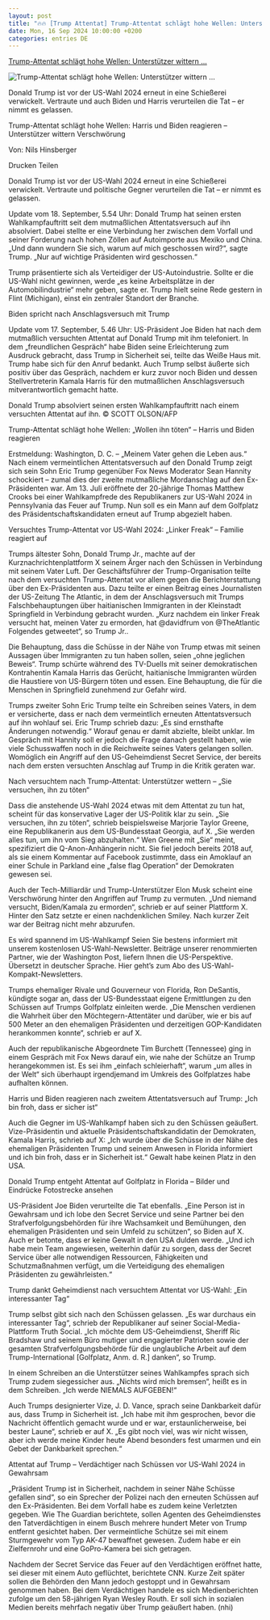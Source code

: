 ```yaml
---
layout: post
title: "🔥🔥 [Trump Attentat] Trump-Attentat schlägt hohe Wellen: Unterstützer wittern ..."
date: Mon, 16 Sep 2024 10:00:00 +0200
categories: entries DE
---
```

[Trump-Attentat schlägt hohe Wellen: Unterstützer wittern ...](https://www.fr.de/politik/republikaner-biden-harris-attentat-trump-us-wahl-2024-schuesse-golfplatz-usa-reaktionen-zr-93302328.html)

![Trump-Attentat schlägt hohe Wellen: Unterstützer wittern ...](https://www.fr.de/assets/images/35/649/35649595-trump-spricht-nach-attentatsversuch-in-michigan-2moLWWlbAmfe.jpg)

Donald Trump ist vor der US-Wahl 2024 erneut in eine Schießerei verwickelt. Vertraute und auch Biden und Harris verurteilen die Tat – er nimmt es gelassen.

Trump-Attentat schlägt hohe Wellen: Harris und Biden reagieren – Unterstützer wittern Verschwörung

Von: Nils Hinsberger

Drucken Teilen

Donald Trump ist vor der US-Wahl 2024 erneut in eine Schießerei verwickelt. Vertraute und politische Gegner verurteilen die Tat – er nimmt es gelassen.

Update vom 18. September, 5.54 Uhr: Donald Trump hat seinen ersten Wahlkampfauftritt seit dem mutmaßlichen Attentatsversuch auf ihn absolviert. Dabei stellte er eine Verbindung her zwischen dem Vorfall und seiner Forderung nach hohen Zöllen auf Autoimporte aus Mexiko und China. „Und dann wundern Sie sich, warum auf mich geschossen wird?“, sagte Trump. „Nur auf wichtige Präsidenten wird geschossen.“

Trump präsentierte sich als Verteidiger der US-Autoindustrie. Sollte er die US-Wahl nicht gewinnen, werde „es keine Arbeitsplätze in der Automobilindustrie“ mehr geben, sagte er. Trump hielt seine Rede gestern in Flint (Michigan), einst ein zentraler Standort der Branche.

Biden spricht nach Anschlagsversuch mit Trump

Update vom 17. September, 5.46 Uhr: US-Präsident Joe Biden hat nach dem mutmaßlich versuchten Attentat auf Donald Trump mit ihm telefoniert. In dem „freundlichen Gespräch“ habe Biden seine Erleichterung zum Ausdruck gebracht, dass Trump in Sicherheit sei, teilte das Weiße Haus mit. Trump habe sich für den Anruf bedankt. Auch Trump selbst äußerte sich positiv über das Gespräch, nachdem er kurz zuvor noch Biden und dessen Stellvertreterin Kamala Harris für den mutmaßlichen Anschlagsversuch mitverantwortlich gemacht hatte.

Donald Trump absolviert seinen ersten Wahlkampfauftritt nach einem versuchten Attentat auf ihn. © SCOTT OLSON/AFP

Trump-Attentat schlägt hohe Wellen: „Wollen ihn töten“ – Harris und Biden reagieren

Erstmeldung: Washington, D. C. – „Meinem Vater gehen die Leben aus.“ Nach einem vermeintlichen Attentatsversuch auf den Donald Trump zeigt sich sein Sohn Eric Trump gegenüber Fox News Moderator Sean Hannity schockiert – zumal dies der zweite mutmaßliche Mordanschlag auf den Ex-Präsidenten war. Am 13. Juli eröffnete der 20-jährige Thomas Matthew Crooks bei einer Wahlkampfrede des Republikaners zur US-Wahl 2024 in Pennsylvania das Feuer auf Trump. Nun soll es ein Mann auf dem Golfplatz des Präsidentschaftskandidaten erneut auf Trump abgezielt haben.

Versuchtes Trump-Attentat vor US-Wahl 2024: „Linker Freak“ – Familie reagiert auf

Trumps ältester Sohn, Donald Trump Jr., machte auf der Kurznachrichtenplattform X seinem Ärger nach den Schüssen in Verbindung mit seinem Vater Luft. Der Geschäftsführer der Trump-Organisation teilte nach dem versuchten Trump-Attentat vor allem gegen die Berichterstattung über den Ex-Präsidenten aus. Dazu teilte er einen Beitrag eines Journalisten der US-Zeitung The Atlantic, in dem der Anschlagsversuch mit Trumps Falschbehauptungen über haitianischen Immigranten in der Kleinstadt Springfield in Verbindung gebracht wurden. „Kurz nachdem ein linker Freak versucht hat, meinen Vater zu ermorden, hat @davidfrum von @TheAtlantic Folgendes getweetet“, so Trump Jr..

Die Behauptung, dass die Schüsse in der Nähe von Trump etwas mit seinen Aussagen über Immigranten zu tun haben sollen, seien „ohne jeglichen Beweis“. Trump schürte während des TV-Duells mit seiner demokratischen Kontrahentin Kamala Harris das Gerücht, haitianische Immigranten würden die Haustiere von US-Bürgern töten und essen. Eine Behauptung, die für die Menschen in Springfield zunehmend zur Gefahr wird.

Trumps zweiter Sohn Eric Trump teilte ein Schreiben seines Vaters, in dem er versicherte, dass er nach dem vermeintlich erneuten Attentatsversuch auf ihn wohlauf sei. Eric Trump schrieb dazu: „Es sind ernsthafte Änderungen notwendig.“ Worauf genau er damit abzielte, bleibt unklar. Im Gespräch mit Hannity soll er jedoch die Frage danach gestellt haben, wie viele Schusswaffen noch in die Reichweite seines Vaters gelangen sollen. Womöglich ein Angriff auf den US-Geheimdienst Secret Service, der bereits nach dem ersten versuchten Anschlag auf Trump in die Kritik geraten war.

Nach versuchtem nach Trump-Attentat: Unterstützer wettern – „Sie versuchen, ihn zu töten“

Dass die anstehende US-Wahl 2024 etwas mit dem Attentat zu tun hat, scheint für das konservative Lager der US-Politik klar zu sein. „Sie versuchen, ihn zu töten“, schrieb beispielsweise Marjorie Taylor Greene, eine Republikanerin aus dem US-Bundesstaat Georgia, auf X. „Sie werden alles tun, um ihn vom Sieg abzuhalten.“ Wen Greene mit „Sie“ meint, spezifiziert die Q-Anon-Anhängerin nicht. Sie fiel jedoch bereits 2018 auf, als sie einem Kommentar auf Facebook zustimmte, dass ein Amoklauf an einer Schule in Parkland eine „false flag Operation“ der Demokraten gewesen sei.

Auch der Tech-Milliardär und Trump-Unterstützer Elon Musk scheint eine Verschwörung hinter den Angriffen auf Trump zu vermuten. „Und niemand versucht, Biden/Kamala zu ermorden“, schrieb er auf seiner Plattform X. Hinter den Satz setzte er einen nachdenklichen Smiley. Nach kurzer Zeit war der Beitrag nicht mehr abzurufen.

Es wird spannend im US-Wahlkampf Seien Sie bestens informiert mit unserem kostenlosen US-Wahl-Newsletter. Beiträge unserer renommierten Partner, wie der Washington Post, liefern Ihnen die US-Perspektive. Übersetzt in deutscher Sprache. Hier geht’s zum Abo des US-Wahl-Kompakt-Newsletters.

Trumps ehemaliger Rivale und Gouverneur von Florida, Ron DeSantis, kündigte sogar an, dass der US-Bundesstaat eigene Ermittlungen zu den Schüssen auf Trumps Golfplatz einleiten werde. „Die Menschen verdienen die Wahrheit über den Möchtegern-Attentäter und darüber, wie er bis auf 500 Meter an den ehemaligen Präsidenten und derzeitigen GOP-Kandidaten herankommen konnte“, schrieb er auf X.

Auch der republikanische Abgeordnete Tim Burchett (Tennessee) ging in einem Gespräch mit Fox News darauf ein, wie nahe der Schütze an Trump herangekommen ist. Es sei ihm „einfach schleierhaft“, warum „um alles in der Welt“ sich überhaupt irgendjemand im Umkreis des Golfplatzes habe aufhalten können.

Harris und Biden reagieren nach zweitem Attentatsversuch auf Trump: „Ich bin froh, dass er sicher ist“

Auch die Gegner im US-Wahlkampf haben sich zu den Schüssen geäußert. Vize-Präsidentin und aktuelle Präsidentschaftskandidatin der Demokraten, Kamala Harris, schrieb auf X: „Ich wurde über die Schüsse in der Nähe des ehemaligen Präsidenten Trump und seinem Anwesen in Florida informiert und ich bin froh, dass er in Sicherheit ist.“ Gewalt habe keinen Platz in den USA.

Donald Trump entgeht Attentat auf Golfplatz in Florida – Bilder und Eindrücke Fotostrecke ansehen

US-Präsident Joe Biden verurteilte die Tat ebenfalls. „Eine Person ist in Gewahrsam und ich lobe den Secret Service und seine Partner bei den Strafverfolgungsbehörden für ihre Wachsamkeit und Bemühungen, den ehemaligen Präsidenten und sein Umfeld zu schützen“, so Biden auf X. Auch er betonte, dass er keine Gewalt in den USA dulden werde. „Und ich habe mein Team angewiesen, weiterhin dafür zu sorgen, dass der Secret Service über alle notwendigen Ressourcen, Fähigkeiten und Schutzmaßnahmen verfügt, um die Verteidigung des ehemaligen Präsidenten zu gewährleisten.“

Trump dankt Geheimdienst nach versuchtem Attentat vor US-Wahl: „Ein interessanter Tag“

Trump selbst gibt sich nach den Schüssen gelassen. „Es war durchaus ein interessanter Tag“, schrieb der Republikaner auf seiner Social-Media-Plattform Truth Social. „Ich möchte dem US-Geheimdienst, Sheriff Ric Bradshaw und seinem Büro mutiger und engagierter Patrioten sowie der gesamten Strafverfolgungsbehörde für die unglaubliche Arbeit auf dem Trump-International [Golfplatz, Anm. d. R.] danken“, so Trump.

In einem Schreiben an die Unterstützer seines Wahlkampfes sprach sich Trump zudem siegessicher aus. „Nichts wird mich bremsen“, heißt es in dem Schreiben. „Ich werde NIEMALS AUFGEBEN!“

Auch Trumps designierter Vize, J. D. Vance, sprach seine Dankbarkeit dafür aus, dass Trump in Sicherheit ist. „Ich habe mit ihm gesprochen, bevor die Nachricht öffentlich gemacht wurde und er war, erstaunlicherweise, bei bester Laune“, schrieb er auf X. „Es gibt noch viel, was wir nicht wissen, aber ich werde meine Kinder heute Abend besonders fest umarmen und ein Gebet der Dankbarkeit sprechen.“

Attentat auf Trump – Verdächtiger nach Schüssen vor US-Wahl 2024 in Gewahrsam

„Präsident Trump ist in Sicherheit, nachdem in seiner Nähe Schüsse gefallen sind“, so ein Sprecher der Polizei nach den erneuten Schüssen auf den Ex-Präsidenten. Bei dem Vorfall habe es zudem keine Verletzten gegeben. Wie The Guardian berichtete, sollen Agenten des Geheimdienstes den Tatverdächtigen in einem Busch mehrere hundert Meter von Trump entfernt gesichtet haben. Der vermeintliche Schütze sei mit einem Sturmgewehr vom Typ AK-47 bewaffnet gewesen. Zudem habe er ein Zielfernrohr und eine GoPro-Kamera bei sich getragen.

Nachdem der Secret Service das Feuer auf den Verdächtigen eröffnet hatte, sei dieser mit einem Auto geflüchtet, berichtete CNN. Kurze Zeit später sollen die Behörden den Mann jedoch gestoppt und in Gewahrsam genommen haben. Bei dem Verdächtigen handele es sich Medienberichten zufolge um den 58-jährigen Ryan Wesley Routh. Er soll sich in sozialen Medien bereits mehrfach negativ über Trump geäußert haben. (nhi)

